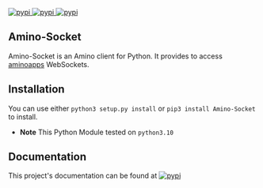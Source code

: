 [
![pypi](https://img.shields.io/badge/Amino_Sockets-Docs-orange)
](https://https://amino-socket.readthedocs.io/)
[
![pypi](https://img.shields.io/badge/Amino--Socket%20build%20and%20test-passing-brightgreen?logo=github&labelColor=black)
](https://github.com/Hanamixp/Amino-Socket)
[
![pypi](https://img.shields.io/badge/pypi-v1.0.0-blue)
](https://pypi.org/project/Amino-Socket/)

## Amino-Socket 
Amino-Socket is an Amino client for Python. It provides to access [aminoapps](https://aminoapps.com) WebSockets.
## Installation
You can use either `python3 setup.py install` or `pip3 install Amino-Socket` to install.
- **Note** This Python Module tested on `python3.10`
## Documentation
This project's documentation can be found at [![pypi](https://img.shields.io/badge/Amino_Sockets-Docs-orange)](https://https://amino-socket.readthedocs.io/)
